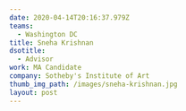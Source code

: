 ```yaml
---
date: 2020-04-14T20:16:37.979Z
teams:
  - Washington DC
title: Sneha Krishnan
dsotitle:
  - Advisor
work: MA Candidate
company: Sotheby's Institute of Art
thumb_img_path: /images/sneha-krishnan.jpg
layout: post
---
```


